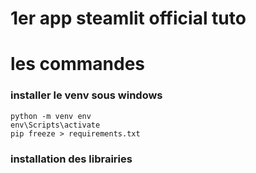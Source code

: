 # 1er app steamlit official tuto




# les commandes
### installer le venv sous windows
```
python -m venv env
env\Scripts\activate
pip freeze > requirements.txt
```

### installation des librairies
```


```




